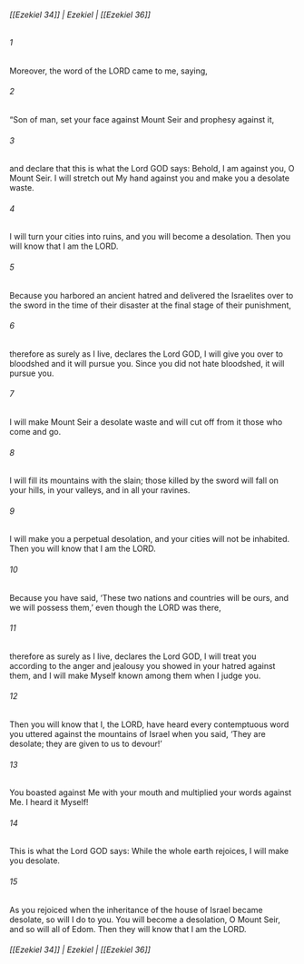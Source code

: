###### [[Ezekiel 34]] | Ezekiel | [[Ezekiel 36]]

###### 1
Moreover, the word of the LORD came to me, saying,
###### 2
“Son of man, set your face against Mount Seir and prophesy against it,
###### 3
and declare that this is what the Lord GOD says: Behold, I am against you, O Mount Seir. I will stretch out My hand against you and make you a desolate waste.
###### 4
I will turn your cities into ruins, and you will become a desolation. Then you will know that I am the LORD.
###### 5
Because you harbored an ancient hatred and delivered the Israelites over to the sword in the time of their disaster at the final stage of their punishment,
###### 6
therefore as surely as I live, declares the Lord GOD, I will give you over to bloodshed and it will pursue you. Since you did not hate bloodshed, it will pursue you.
###### 7
I will make Mount Seir a desolate waste and will cut off from it those who come and go.
###### 8
I will fill its mountains with the slain; those killed by the sword will fall on your hills, in your valleys, and in all your ravines.
###### 9
I will make you a perpetual desolation, and your cities will not be inhabited. Then you will know that I am the LORD.
###### 10
Because you have said, ‘These two nations and countries will be ours, and we will possess them,’ even though the LORD was there,
###### 11
therefore as surely as I live, declares the Lord GOD, I will treat you according to the anger and jealousy you showed in your hatred against them, and I will make Myself known among them when I judge you.
###### 12
Then you will know that I, the LORD, have heard every contemptuous word you uttered against the mountains of Israel when you said, ‘They are desolate; they are given to us to devour!’
###### 13
You boasted against Me with your mouth and multiplied your words against Me. I heard it Myself!
###### 14
This is what the Lord GOD says: While the whole earth rejoices, I will make you desolate.
###### 15
As you rejoiced when the inheritance of the house of Israel became desolate, so will I do to you. You will become a desolation, O Mount Seir, and so will all of Edom. Then they will know that I am the LORD.

###### [[Ezekiel 34]] | Ezekiel | [[Ezekiel 36]]
